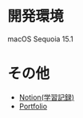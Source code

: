 # 開発環境
macOS Sequoia 15.1

# その他
- [Notion(学習記録)](https://regal-bird-95e.notion.site/ea08c30ed94842bcae91bb43ba7c0558?v=d4524378e57843a0a7ae85287ce65e2b&pvs=4)
- [Portfolio](https://miyumatsuo30.github.io/)

<!---
MiyuMatsuo30/MiyuMatsuo30 is a ✨ special ✨ repository because its `README.md` (this file) appears on your GitHub profile.
You can click the Preview link to take a look at your changes.
--->

